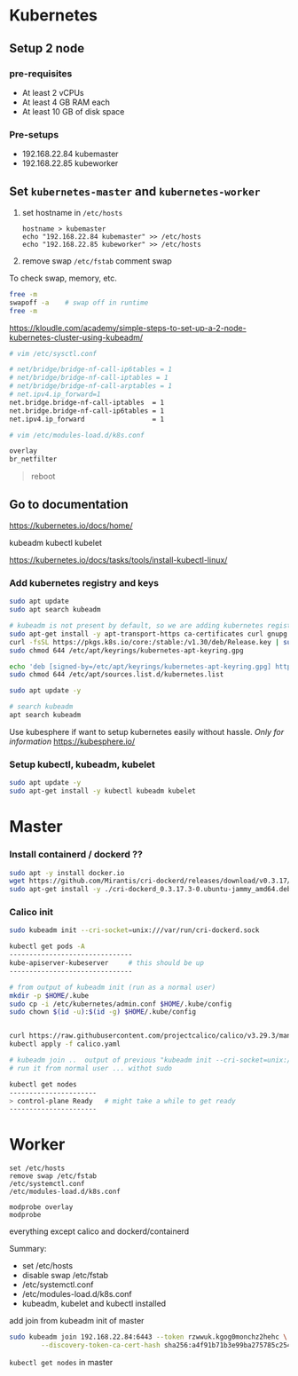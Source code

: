 # Kubernetes

## Setup 2 node

### pre-requisites

- At least 2 vCPUs
- At least 4 GB RAM each
- At least 10 GB of disk space

### Pre-setups

- 192.168.22.84 kubemaster
- 192.168.22.85 kubeworker

## Set `kubernetes-master` and `kubernetes-worker`

1. set hostname in `/etc/hosts`
   ```
   hostname > kubemaster
   echo "192.168.22.84 kubemaster" >> /etc/hosts
   echo "192.168.22.85 kubeworker" >> /etc/hosts
   ```
2. remove swap
   `/etc/fstab`
   comment swap

To check swap, memory, etc.

```bash
free -m
swapoff -a    # swap off in runtime
free -m
```

https://kloudle.com/academy/simple-steps-to-set-up-a-2-node-kubernetes-cluster-using-kubeadm/

```bash
# vim /etc/sysctl.conf

# net/bridge/bridge-nf-call-ip6tables = 1
# net/bridge/bridge-nf-call-iptables = 1
# net/bridge/bridge-nf-call-arptables = 1
# net.ipv4.ip_forward=1
net.bridge.bridge-nf-call-iptables  = 1
net.bridge.bridge-nf-call-ip6tables = 1
net.ipv4.ip_forward                 = 1
```

```bash
# vim /etc/modules-load.d/k8s.conf

overlay
br_netfilter
```

> reboot

## Go to documentation

https://kubernetes.io/docs/home/

kubeadm kubectl kubelet

https://kubernetes.io/docs/tasks/tools/install-kubectl-linux/

### Add kubernetes registry and keys

```bash
sudo apt update
sudo apt search kubeadm

# kubeadm is not present by default, so we are adding kubernetes registry and keys
sudo apt-get install -y apt-transport-https ca-certificates curl gnupg
curl -fsSL https://pkgs.k8s.io/core:/stable:/v1.30/deb/Release.key | sudo gpg --dearmor -o /etc/apt/keyrings/kubernetes-apt-keyring.gpg
sudo chmod 644 /etc/apt/keyrings/kubernetes-apt-keyring.gpg

echo 'deb [signed-by=/etc/apt/keyrings/kubernetes-apt-keyring.gpg] https://pkgs.k8s.io/core:/stable:/v1.30/deb/ /' | sudo tee /etc/apt/sources.list.d/kubernetes.list
sudo chmod 644 /etc/apt/sources.list.d/kubernetes.list

sudo apt update -y

# search kubeadm
apt search kubeadm
```

Use kubesphere if want to setup kubernetes easily without hassle.
_Only for information_
https://kubesphere.io/

### Setup kubectl, kubeadm, kubelet

```bash
sudo apt update -y
sudo apt-get install -y kubectl kubeadm kubelet
```

# Master

### Install containerd / dockerd ??

```bash
sudo apt -y install docker.io
wget https://github.com/Mirantis/cri-dockerd/releases/download/v0.3.17/cri-dockerd_0.3.17.3-0.ubuntu-jammy_amd64.deb
sudo apt-get install -y ./cri-dockerd_0.3.17.3-0.ubuntu-jammy_amd64.deb
```

### Calico init

```bash
sudo kubeadm init --cri-socket=unix:///var/run/cri-dockerd.sock

kubectl get pods -A
-------------------------------
kube-apiserver-kubeserver     # this should be up
-------------------------------

# from output of kubeadm init (run as a normal user)
mkdir -p $HOME/.kube
sudo cp -i /etc/kubernetes/admin.conf $HOME/.kube/config
sudo chown $(id -u):$(id -g) $HOME/.kube/config


curl https://raw.githubusercontent.com/projectcalico/calico/v3.29.3/manifests/calico.yaml -O
kubectl apply -f calico.yaml

# kubeadm join ..  output of previous "kubeadm init --cri-socket=unix:///var/run/cri-dockerd.sock"
# run it from normal user ... withot sudo

kubectl get nodes
----------------------
> control-plane Ready   # might take a while to get ready
----------------------
```

# Worker

```
set /etc/hosts
remove swap /etc/fstab
/etc/systemctl.conf
/etc/modules-load.d/k8s.conf

modprobe overlay
modprobe
```

everything except calico and dockerd/containerd

Summary:

- set /etc/hosts
- disable swap /etc/fstab
- /etc/systemctl.conf
- /etc/modules-load.d/k8s.conf
- kubeadm, kubelet and kubectl installed

add join from kubeadm init of master

```bash
sudo kubeadm join 192.168.22.84:6443 --token rzwwuk.kgog0monchz2hehc \
        --discovery-token-ca-cert-hash sha256:a4f91b71b3e99ba275785c2545016b67bdaeb64d0f9a9026db62410dd605f438
```

`kubectl get nodes` in master
